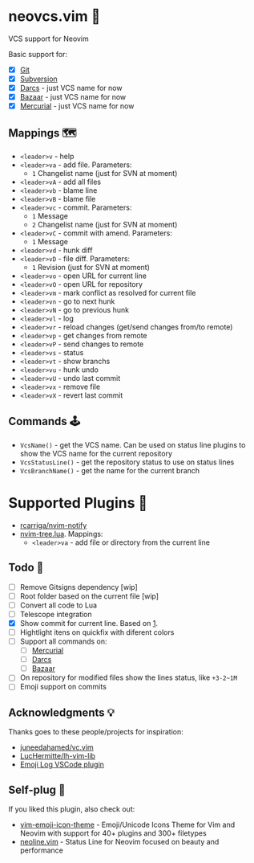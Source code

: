 # neovcs.vim 🌱

VCS support for Neovim

Basic support for:

- [x] [Git](https://git-scm.com)
- [x] [Subversion](https://subversion.apache.org)
- [x] [Darcs](http://darcs.net) - just VCS name for now
- [x] [Bazaar](https://bazaar.canonical.com) - just VCS name for now
- [x] [Mercurial](https://www.mercurial-scm.org) - just VCS name for now

## Mappings 🗺

- `<leader>v` - help
- `<leader>va` - add file. Parameters:
    - `1` Changelist name (just for SVN at moment)
- `<leader>vA` - add all files
- `<leader>vb` - blame line
- `<leader>vB` - blame file
- `<leader>vc` - commit. Parameters:
    - `1` Message 
    - `2` Changelist name (just for SVN at moment)
- `<leader>vC` - commit with amend. Parameters:
    - `1` Message 
- `<leader>vd` - hunk diff
- `<leader>vD` - file diff. Parameters:
    - `1` Revision (just for SVN at moment)
- `<leader>vo` - open URL for current line
- `<leader>vO` - open URL for repository
- `<leader>vm` - mark conflict as resolved for current file
- `<leader>vn` - go to next hunk
- `<leader>vN` - go to previous hunk
- `<leader>vl` - log
- `<leader>vr` - reload changes (get/send changes from/to remote)
- `<leader>vp` - get changes from remote
- `<leader>vP` - send changes to remote
- `<leader>vs` - status
- `<leader>vt` - show branchs
- `<leader>vu` - hunk undo
- `<leader>vU` - undo last commit
- `<leader>vx` - remove file
- `<leader>vX` - revert last commit

## Commands 🕹

- `VcsName()` - get the VCS name. Can be used on status line plugins to show
    the VCS name for the current repository
- `VcsStatusLine()` - get the repository status to use on status lines
- `VcsBranchName()` - get the name for the current branch

# Supported Plugins 🧩

- [rcarriga/nvim-notify](https://github.com/rcarriga/nvim-notify)
- [nvim-tree.lua](https://github.com/kyazdani42/nvim-tree.lua). Mappings:
  - `<leader>va` - add file or directory from the current line

## Todo 🚧

- [ ] Remove Gitsigns dependency [wip]
- [ ] Root folder based on the current file [wip]
- [ ] Convert all code to Lua
- [ ] Telescope integration
- [x] Show commit for current line. Based on [1](https://www.reddit.com/r/vim/comments/i50pce/how_to_show_commit_that_introduced_current_line/).
- [ ] Hightlight itens on quickfix with diferent colors
- [ ] Support all commands on:
  - [ ] [Mercurial](https://www.mercurial-scm.org)
  - [ ] [Darcs](http://darcs.net)
  - [ ] [Bazaar](https://bazaar.canonical.com)
- [ ] On repository for modified files show the lines status, like `+3-2~1M`
- [ ] Emoji support on commits

## Acknowledgments 💡

Thanks goes to these people/projects for inspiration:

- [juneedahamed/vc.vim](https://github.com/juneedahamed/vc.vim)
- [LucHermitte/lh-vim-lib](https://github.com/LucHermitte/lh-vim-lib)
- [Emoji Log VSCode plugin](https://marketplace.visualstudio.com/items?itemName=ahmadawais.emoji-log-vscode)

## Self-plug 🔌

If you liked this plugin, also check out:

- [vim-emoji-icon-theme](https://github.com/adelarsq/vim-emoji-icon-theme) - Emoji/Unicode Icons Theme for Vim and Neovim with support for 40+ plugins and 300+ filetypes
- [neoline.vim](https://github.com/adelarsq/neoline.vim) - Status Line for Neovim focused on beauty and performance

